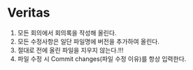 # Veritas

1. 모든 회의에서 회의록을 작성해 올린다.
2. 모든 수정사항은 일단 파일명에 버전을 추가하여 올린다.
3. 절대로 전에 올린 파일을 지우지 않는다.!!!
4. 파일 수정 시 Commit changes(파일 수정 이유)를 항상 입력한다.

